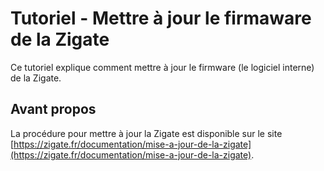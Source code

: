 # Tutoriel - Mettre à jour le firmaware de la Zigate

Ce tutoriel explique comment mettre à jour le firmware (le logiciel interne) de la Zigate.

## Avant propos

La procédure pour mettre à jour la Zigate est disponible sur le site [https://zigate.fr/documentation/mise-a-jour-de-la-zigate](https://zigate.fr/documentation/mise-a-jour-de-la-zigate).
 
 
 
